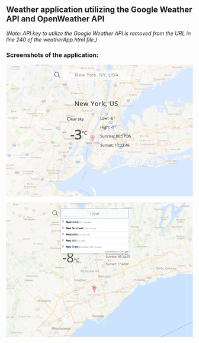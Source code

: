 ## Weather application utilizing the Google Weather API and OpenWeather API 

*(Note: API key to utilize the Google Weather API is removed from the URL in line 240 of the weatherApp.html file.)*


### Screenshots of the application:

![UI Screenshot 1](/images/ui_screenshot_1.PNG?raw=true)

![UI Screenshot 2](/images/ui_screenshot_3.PNG?raw=true)
